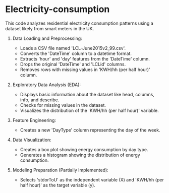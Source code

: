 # Electricity-consumption
This code analyzes residential electricity consumption patterns using a dataset
likely from smart meters in the UK.

1. Data Loading and Preprocessing:
   - Loads a CSV file named 'LCL-June2015v2_99.csv'.
   - Converts the 'DateTime' column to a datetime format.
   - Extracts 'hour' and 'day' features from the 'DateTime' column.
   - Drops the original 'DateTime' and 'LCLid' columns.
   - Removes rows with missing values in 'KWH/hh (per half hour)' column.

2. Exploratory Data Analysis (EDA):
   - Displays basic information about the dataset like head, columns, info, and describe.
   - Checks for missing values in the dataset.
   - Visualizes the distribution of the 'KWH/hh (per half hour)' variable.

3. Feature Engineering:
   - Creates a new 'DayType' column representing the day of the week.

4. Data Visualization:
   - Creates a box plot showing energy consumption by day type.
   - Generates a histogram showing the distribution of energy consumption.

5. Modeling Preparation (Partially Implemented):
   - Selects 'stdorToU' as the independent variable (X) and 'KWH/hh (per half hour)' 
     as the target variable (y). 
